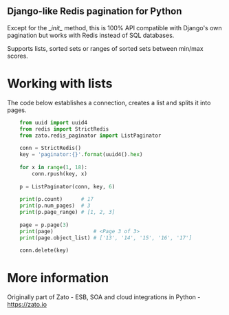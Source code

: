 Django-like Redis pagination for Python
---------------------------------------

Except for the \__init\__ method, this is 100% API compatible with Django's own pagination
but works with Redis instead of SQL databases.

Supports lists, sorted sets or ranges of sorted sets between min/max scores.

Working with lists
==================

The code below establishes a connection, creates a list and splits it into pages.

```python
    from uuid import uuid4
    from redis import StrictRedis
    from zato.redis_paginator import ListPaginator
    
    conn = StrictRedis()
    key = 'paginator:{}'.format(uuid4().hex)
    
    for x in range(1, 18):
        conn.rpush(key, x)
        
    p = ListPaginator(conn, key, 6)
    
    print(p.count)      # 17
    print(p.num_pages)  # 3
    print(p.page_range) # [1, 2, 3]
    
    page = p.page(3)
    print(page)             # <Page 3 of 3>
    print(page.object_list) # ['13', '14', '15', '16', '17']
        
    conn.delete(key)
```


More information
================

Originally part of Zato - ESB, SOA and cloud integrations in Python - https://zato.io
